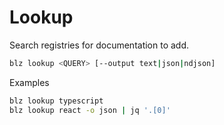 # Lookup

Search registries for documentation to add.

```bash
blz lookup <QUERY> [--output text|json|ndjson]
```
Examples

```bash
blz lookup typescript
blz lookup react -o json | jq '.[0]'
```
